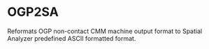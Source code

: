 # OGP2SA
Reformats OGP non-contact CMM machine output format to Spatial Analyzer predefined ASCII formatted format.
